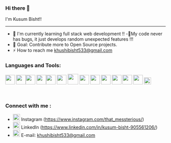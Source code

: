 ### Hi there 👋

I'm Kusum Bisht!!
 <hr/>

- 🌱 I'm currently learning full stack web development !!
-🔗My code never has bugs, it just develops random unexpected features !!!
- 🎯 Goal: Contribute more to Open Source projects.
- ⚡ How to reach me  khushibisht533@gmail.com


### Languages and Tools:

<img src = 'https://github.com/MarikIshtar007/MarikIshtar007/blob/master/images/c-original.svg' width='30'/> <img src = 'https://github.com/MarikIshtar007/MarikIshtar007/blob/master/images/cpp.svg' width='30'/><img src = 'https://github.com/MarikIshtar007/MarikIshtar007/blob/master/images/python2.png' height='30'/> <img src = 'https://github.com/MarikIshtar007/MarikIshtar007/blob/master/images/html.svg' width='30'/><img src = 'https://github.com/MarikIshtar007/MarikIshtar007/blob/master/images/css.svg' width='30'/> <img src = 'https://github.com/MarikIshtar007/MarikIshtar007/blob/master/images/js.svg' width='30'/> <img src = 'https://github.com/MarikIshtar007/MarikIshtar007/blob/master/images/bootstrap.svg' width='33'/> <img src = 'https://github.com/MarikIshtar007/MarikIshtar007/blob/master/images/sql.svg' width='30'/> <img src = 'https://github.com/simple-icons/simple-icons/blob/develop/icons/adobeaftereffects.svg' width='30'/> <img src ='https://github.com/simple-icons/simple-icons/blob/develop/icons/adobeillustrator.svg' width='30'/> <img src = 'https://github.com/simple-icons/simple-icons/blob/develop/icons/adobephotoshop.svg' width='30'/>  <img src = 'https://github.com/simple-icons/simple-icons/blob/develop/icons/adobepremierepro.svg' width='30'/> <img src = 'https://github.com/MarikIshtar007/MarikIshtar007/blob/master/images/git.svg' width='30'/> <img src = 'https://github.com/MarikIshtar007/MarikIshtar007/blob/master/images/flutter-logo.svg' width='22'/>
       
       
<br />

### Connect with me :

 - <img src="https://cdn.jsdelivr.net/npm/simple-icons@v3/icons/instagram.svg" width="22"> Instagram (https://www.instagram.com/that_messterious/)
- <img src="https://cdn.jsdelivr.net/npm/simple-icons@v3/icons/linkedin.svg" width="22"> LinkedIn (https://www.linkedin.com/in/kusum-bisht-905561206/) 
- <img src="https://media.giphy.com/media/fYBttYPejVFv1tcJbz/giphy.gif" width="22"> E-mail: khushibisht533@gmail.com

<br />

